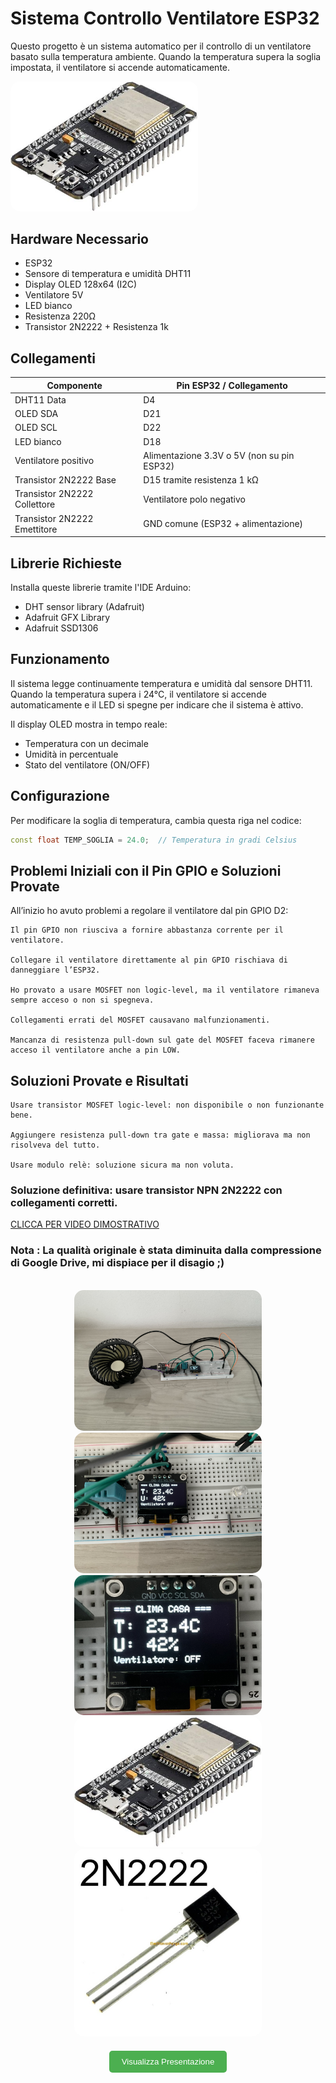 # Sistema Controllo Ventilatore ESP32

Questo progetto è un sistema automatico per il controllo di un ventilatore basato sulla temperatura ambiente. Quando la temperatura supera la soglia impostata, il ventilatore si accende automaticamente.


<img src="immagini/th-4102128234.jpg" alt="th-4102128234" style="width: 300px; border-radius: 15px;" />


## Hardware Necessario
- ESP32
- Sensore di temperatura e umidità DHT11
- Display OLED 128x64 (I2C)
- Ventilatore 5V
- LED bianco
- Resistenza 220Ω
- Transistor 2N2222 + Resistenza 1k

## Collegamenti
| Componente             | Pin ESP32 / Collegamento                 |
|------------------------|-----------------------------------------|
| DHT11 Data             | D4                                      |
| OLED SDA               | D21                                     |
| OLED SCL               | D22                                     |
| LED bianco             | D18                                     |
| Ventilatore positivo   | Alimentazione 3.3V o 5V (non su pin ESP32) |
| Transistor 2N2222 Base | D15 tramite resistenza 1 kΩ              |
| Transistor 2N2222 Collettore | Ventilatore polo negativo           |
| Transistor 2N2222 Emettitore | GND comune (ESP32 + alimentazione)  |
       


## Librerie Richieste
Installa queste librerie tramite l'IDE Arduino:
- DHT sensor library (Adafruit)
- Adafruit GFX Library
- Adafruit SSD1306

## Funzionamento
Il sistema legge continuamente temperatura e umidità dal sensore DHT11. Quando la temperatura supera i 24°C, il ventilatore si accende automaticamente e il LED si spegne per indicare che il sistema è attivo.

Il display OLED mostra in tempo reale:
- Temperatura con un decimale
- Umidità in percentuale
- Stato del ventilatore (ON/OFF)

## Configurazione
Per modificare la soglia di temperatura, cambia questa riga nel codice:
```cpp
const float TEMP_SOGLIA = 24.0;  // Temperatura in gradi Celsius
```

## Problemi Iniziali con il Pin GPIO e Soluzioni Provate

All’inizio ho avuto problemi a regolare il ventilatore dal pin GPIO D2:

    Il pin GPIO non riusciva a fornire abbastanza corrente per il ventilatore.

    Collegare il ventilatore direttamente al pin GPIO rischiava di danneggiare l’ESP32.

    Ho provato a usare MOSFET non logic-level, ma il ventilatore rimaneva sempre acceso o non si spegneva.

    Collegamenti errati del MOSFET causavano malfunzionamenti.

    Mancanza di resistenza pull-down sul gate del MOSFET faceva rimanere acceso il ventilatore anche a pin LOW.

## Soluzioni Provate e Risultati

    Usare transistor MOSFET logic-level: non disponibile o non funzionante bene.

    Aggiungere resistenza pull-down tra gate e massa: migliorava ma non risolveva del tutto.

    Usare modulo relè: soluzione sicura ma non voluta.

### Soluzione definitiva: usare transistor NPN 2N2222 con collegamenti corretti.
[CLICCA PER VIDEO DIMOSTRATIVO](https://drive.google.com/drive/folders/1GUEUTkNlYGJk-smshIuskiLKClhBi8_J?usp=drive_link)

### Nota : La qualità originale è stata diminuita dalla compressione di Google Drive, mi dispiace per il disagio ;) 

<br>

<div style="text-align: center;">
    <img src="immagini/IMG_8394.jpg" alt="IMG 8394" style="width: 300px; border-radius: 15px;" />
    <img src="immagini/IMG_8395.jpg" alt="IMG 8395" style="width: 300px; border-radius: 15px;" />
    <img src="immagini/IMG_8398.jpg" alt="IMG 8398" style="width: 300px; border-radius: 15px;" />
    <img src="immagini/th-4102128234.jpg" alt="th-4102128234" style="width: 300px; height:auto; border-radius: 15px;" />
    <img src="immagini/2n2222-2222-transistor-data-tt-datasheet-n2222-2585107277.jpg" alt="2n2222-2222-transistor-data-tt-datasheet-n2222-2585107277.jpg" style="width: 300px; border-radius: 15px;" />
    
    
</div>

<div style="text-align: center;">
    <a href="immagini/Presentazione.pdf" target="_blank" style="display: inline-block; margin-top: 20px;">
        <button style="padding: 10px 20px; border-radius: 5px; background-color: #4CAF50; color: white; border: none;">
            Visualizza Presentazione
        </button>
    </a>
</div>




